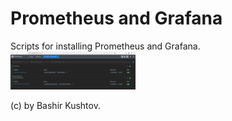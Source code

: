 # Prometheus and Grafana
Scripts for installing Prometheus and Grafana.
<img src="https://github.com/gearup2000/prometheus_and_grafana/blob/main/prometeus.png" alt="My Image" width="200"/>




(c) by Bashir Kushtov.
